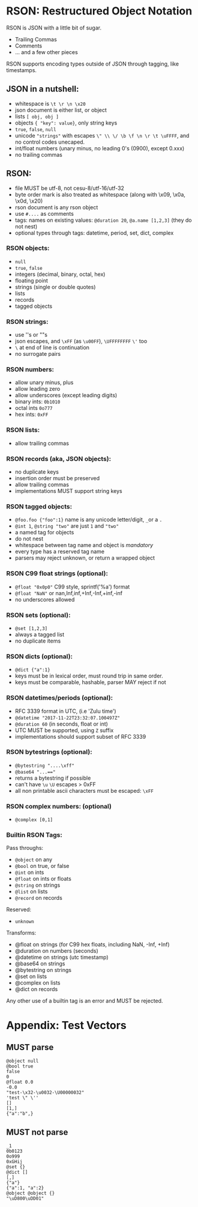 # RSON: Restructured Object Notation

RSON is JSON with a little bit of sugar. 

- Trailing Commas
- Comments
- ... and a few other pieces

RSON supports encoding types outside of JSON through tagging, like timestamps.

## JSON in a nutshell:

 - whitespace is `\t \r \n \x20`
 - json document is either list, or object
 - lists `[ obj, obj ]`
 - objects `{ "key": value}`, only string keys
 - `true`, `false`, `null`
 - unicode `"strings"` with escapes `\" \\ \/ \b \f \n \r \t \uFFFF`, and no control codes unecaped.
 - int/float numbers (unary minus, no leading 0's (0900), except 0.xxx)
 - no trailing commas

## RSON:

 - file MUST be utf-8, not cesu-8/utf-16/utf-32
 - byte order mark is also treated as whitespace (along with \x09, \x0a, \x0d, \x20)
 - rson document is any rson object
 - use `#....` as comments
 - tags: names on existing values: `@duration 20`, `@a.name [1,2,3]` 
   (they do not nest)
 - optional types through tags: datetime, period, set, dict, complex

### RSON objects:

 - `null`
 - `true`, `false`
 - integers (decimal, binary, octal, hex)
 - floating point
 - strings (single or double quotes)
 - lists
 - records
 - tagged objects

### RSON strings: 

 - use ''s or ""s
 - json escapes, and `\xFF` (as `\u00FF`), `\UFFFFFFFF`  `\'` too
 - `\` at end of line is continuation
 - no surrogate pairs

### RSON numbers:

 - allow unary minus, plus
 - allow leading zero
 - allow underscores (except leading digits)
 - binary ints: `0b1010`
 - octal ints `0o777`
 - hex ints: `0xFF` 

### RSON lists:

 - allow trailing commas

### RSON records (aka, JSON objects):

 - no duplicate keys
 - insertion order must be preserved
 - allow trailing commas
 - implementations MUST support string keys

### RSON tagged objects:

 - `@foo.foo {"foo":1}` name is any unicode letter/digit, `_`or a `.`
 - `@int 1`, `@string "two"` are just `1` and `"two"`
 - a named tag for objects
 - do not nest
 - whitespace between tag name and object is *mandatory*
 - every type has a reserved tag name
 - parsers may reject unknown, or return a wrapped object 

### RSON C99 float strings (optional):

 - `@float "0x0p0"` C99 style, sprintf('%a') format
 - `@float "NaN"` or nan,Inf,inf,+Inf,-Inf,+inf,-inf
 -  no underscores allowed

### RSON sets (optional):

 - `@set [1,2,3]`
 - always a tagged list
 - no duplicate items

### RSON dicts (optional):

 - `@dict {"a":1}` 
 - keys must be in lexical order, must round trip in same order.
 - keys must be comparable, hashable, parser MAY reject if not

### RSON datetimes/periods (optional):

 - RFC 3339 format in UTC, (i.e 'Zulu time')
 - `@datetime "2017-11-22T23:32:07.100497Z"`
 - `@duration 60` (in seconds, float or int)
 - UTC MUST be supported, using `Z` suffix
 - implementations should support subset of RFC 3339

### RSON bytestrings (optional):

 - `@bytestring "....\xff"` 
 - `@base64 "...=="`
 - returns a bytestring if possible
 - can't have `\u` `\U` escapes > 0xFF
 - all non printable ascii characters must be escaped: `\xFF`

### RSON complex numbers: (optional)

 - `@complex [0,1]`

### Builtin RSON Tags:

Pass throughs:

 - `@object` on any 
 - `@bool` on true, or false
 - `@int` on ints
 - `@float` on ints or floats
 - `@string` on strings
 - `@list` on lists
 - `@record` on records

Reserved:

 - `unknown`

Transforms:

 - @float on strings (for C99 hex floats, including NaN, -Inf, +Inf)
 - @duration on numbers (seconds)
 - @datetime on strings (utc timestamp)
 - @base64 on strings
 - @bytestring on strings 
 - @set on lists
 - @complex on lists
 - @dict on records

Any other use of a builtin tag is an error and MUST be rejected.

# Appendix: Test Vectors

## MUST parse
```
@object null
@bool true
false
0
@float 0.0
-0.0
"test-\x32-\u0032-\U00000032"
'test \" \''
[]
[1,]
{"a":"b",}
```

## MUST not parse

```
_1
0b0123
0o999
0xGHij
@set {}
@dict []
[,]
{"a"}
{"a":1, "a":2}
@object @object {}
"\uD800\uDD01"
```




